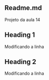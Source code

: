 ## Readme.md

Projeto da aula 14

## Heading 1

Modificando a linha

## Heading 2

Modificando a linha